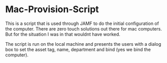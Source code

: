 # Mac-Provision-Script

This is a script that is used through JAMF to do the initial configuration of the computer.
There are zero touch solutions out there for mac computers. But for the situation I was in that wouldnt have worked. 

The script is run on the local machine and presents the users with a dialog box to 
set the asset tag, name, department and bind (yes we bind the computer). 

